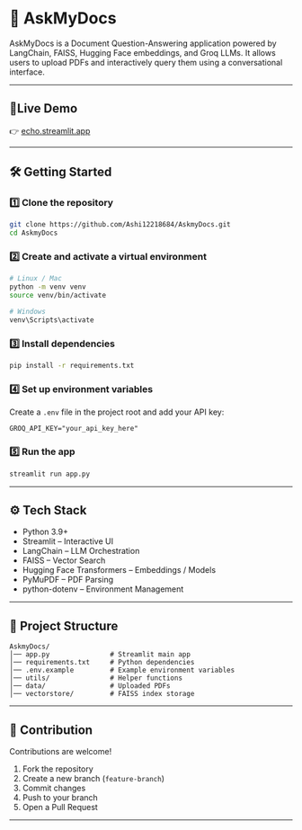 # 📘 AskMyDocs

AskMyDocs is a Document Question-Answering application powered by LangChain, FAISS, Hugging Face embeddings, and Groq LLMs. It allows users to upload PDFs and interactively query them using a conversational interface.

---

## 🚀Live Demo
👉 [echo.streamlit.app](https://echo.streamlit.app)

---

## 🛠 Getting Started

### 1️⃣ Clone the repository
```bash
git clone https://github.com/Ashi12218684/AskmyDocs.git
cd AskmyDocs
````

### 2️⃣ Create and activate a virtual environment

```bash
# Linux / Mac
python -m venv venv
source venv/bin/activate

# Windows
venv\Scripts\activate
```

### 3️⃣ Install dependencies

```bash
pip install -r requirements.txt
```

### 4️⃣ Set up environment variables

Create a `.env` file in the project root and add your API key:

```
GROQ_API_KEY="your_api_key_here"
```

### 5️⃣ Run the app

```bash
streamlit run app.py
```

---

## ⚙ Tech Stack

* Python 3.9+
* Streamlit – Interactive UI
* LangChain – LLM Orchestration
* FAISS – Vector Search
* Hugging Face Transformers – Embeddings / Models
* PyMuPDF – PDF Parsing
* python-dotenv – Environment Management

---

## 📂 Project Structure

```
AskmyDocs/
│── app.py               # Streamlit main app
│── requirements.txt     # Python dependencies
│── .env.example         # Example environment variables
│── utils/               # Helper functions
│── data/                # Uploaded PDFs
│── vectorstore/         # FAISS index storage
```

---

## 🤝 Contribution

Contributions are welcome!

1. Fork the repository
2. Create a new branch (`feature-branch`)
3. Commit changes
4. Push to your branch
5. Open a Pull Request

---

